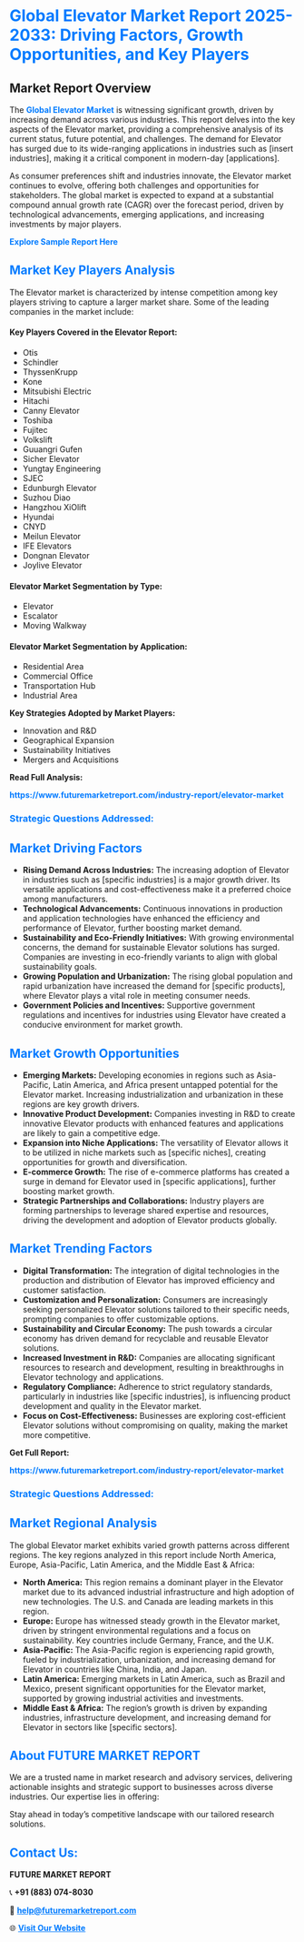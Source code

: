 <h1 style="color: #007BFF;">Global Elevator Market Report 2025-2033: Driving Factors, Growth Opportunities, and Key Players</h1>

<section id="overview">
<h2>Market Report Overview</h2>
<p>The <a href="https://www.futuremarketreport.com/industry-report/elevator-market" style="color: #007BFF; text-decoration: none;"><strong>Global Elevator Market</strong></a> is witnessing significant growth, driven by increasing demand across various industries. This report delves into the key aspects of the Elevator market, providing a comprehensive analysis of its current status, future potential, and challenges. The demand for Elevator has surged due to its wide-ranging applications in industries such as [insert industries], making it a critical component in modern-day [applications].</p>
<p>As consumer preferences shift and industries innovate, the Elevator market continues to evolve, offering both challenges and opportunities for stakeholders. The global market is expected to expand at a substantial compound annual growth rate (CAGR) over the forecast period, driven by technological advancements, emerging applications, and increasing investments by major players.</p>
</section>

<section id="overview">
<p><a href="https://www.futuremarketreport.com/request-sample/reportId=26721" style="color: #007BFF; text-decoration: none;"><strong>Explore Sample Report Here</strong></a></p>
</section>

<section id="key-players">
<h2 style="color: #007BFF;">Market Key Players Analysis</h2>
<p>The Elevator market is characterized by intense competition among key players striving to capture a larger market share. Some of the leading companies in the market include:</p>
<h4>Key Players Covered in the Elevator Report:</h4>
<ul><li>Otis</li><li>Schindler</li><li>ThyssenKrupp</li><li>Kone</li><li>Mitsubishi Electric</li><li>Hitachi</li><li>Canny Elevator</li><li>Toshiba</li><li>Fujitec</li><li>Volkslift</li><li>Guuangri Gufen</li><li>Sicher Elevator</li><li>Yungtay Engineering</li><li>SJEC</li><li>Edunburgh Elevator</li><li>Suzhou Diao</li><li>Hangzhou XiOlift</li><li>Hyundai</li><li>CNYD</li><li>Meilun Elevator</li><li>IFE Elevators</li><li>Dongnan Elevator</li><li>Joylive Elevator</li></ul>
<h4>Elevator Market Segmentation by Type:</h4>
<ul><li>Elevator</li><li>Escalator</li><li>Moving Walkway</li></ul>

<h4>Elevator Market Segmentation by Application:</h4>
<ul><li>Residential Area</li><li>Commercial Office</li><li>Transportation Hub</li><li>Industrial Area</li></ul>
<p><strong>Key Strategies Adopted by Market Players:</strong></p>
<ul>
<li>Innovation and R&D</li>
<li>Geographical Expansion</li>
<li>Sustainability Initiatives</li>
<li>Mergers and Acquisitions</li>
</ul>
</section>

<section>
<p><strong>Read Full Analysis: </strong></p><a href="https://www.futuremarketreport.com/industry-report/elevator-market" style="color: #007BFF; text-decoration: none;"><strong>https://www.futuremarketreport.com/industry-report/elevator-market</strong></a>
<h3 style="color: #007BFF;">Strategic Questions Addressed:</h3>
</section>

<section id="driving-factors">
<h2 style="color: #007BFF;">Market Driving Factors</h2>
<ul>
<li><strong>Rising Demand Across Industries:</strong> The increasing adoption of Elevator in industries such as [specific industries] is a major growth driver. Its versatile applications and cost-effectiveness make it a preferred choice among manufacturers.</li>
<li><strong>Technological Advancements:</strong> Continuous innovations in production and application technologies have enhanced the efficiency and performance of Elevator, further boosting market demand.</li>
<li><strong>Sustainability and Eco-Friendly Initiatives:</strong> With growing environmental concerns, the demand for sustainable Elevator solutions has surged. Companies are investing in eco-friendly variants to align with global sustainability goals.</li>
<li><strong>Growing Population and Urbanization:</strong> The rising global population and rapid urbanization have increased the demand for [specific products], where Elevator plays a vital role in meeting consumer needs.</li>
<li><strong>Government Policies and Incentives:</strong> Supportive government regulations and incentives for industries using Elevator have created a conducive environment for market growth.</li>
</ul>
</section>

<section id="growth-opportunities">
<h2 style="color: #007BFF;">Market Growth Opportunities</h2>
<ul>
<li><strong>Emerging Markets:</strong> Developing economies in regions such as Asia-Pacific, Latin America, and Africa present untapped potential for the Elevator market. Increasing industrialization and urbanization in these regions are key growth drivers.</li>
<li><strong>Innovative Product Development:</strong> Companies investing in R&D to create innovative Elevator products with enhanced features and applications are likely to gain a competitive edge.</li>
<li><strong>Expansion into Niche Applications:</strong> The versatility of Elevator allows it to be utilized in niche markets such as [specific niches], creating opportunities for growth and diversification.</li>
<li><strong>E-commerce Growth:</strong> The rise of e-commerce platforms has created a surge in demand for Elevator used in [specific applications], further boosting market growth.</li>
<li><strong>Strategic Partnerships and Collaborations:</strong> Industry players are forming partnerships to leverage shared expertise and resources, driving the development and adoption of Elevator products globally.</li>
</ul>
</section>

<section id="trending-factors">
<h2 style="color: #007BFF;">Market Trending Factors</h2>
<ul>
<li><strong>Digital Transformation:</strong> The integration of digital technologies in the production and distribution of Elevator has improved efficiency and customer satisfaction.</li>
<li><strong>Customization and Personalization:</strong> Consumers are increasingly seeking personalized Elevator solutions tailored to their specific needs, prompting companies to offer customizable options.</li>
<li><strong>Sustainability and Circular Economy:</strong> The push towards a circular economy has driven demand for recyclable and reusable Elevator solutions.</li>
<li><strong>Increased Investment in R&D:</strong> Companies are allocating significant resources to research and development, resulting in breakthroughs in Elevator technology and applications.</li>
<li><strong>Regulatory Compliance:</strong> Adherence to strict regulatory standards, particularly in industries like [specific industries], is influencing product development and quality in the Elevator market.</li>
<li><strong>Focus on Cost-Effectiveness:</strong> Businesses are exploring cost-efficient Elevator solutions without compromising on quality, making the market more competitive.</li>
</ul>
</section>

<section>
<p><strong>Get Full Report: </strong></p><a href="https://www.futuremarketreport.com/industry-report/elevator-market" style="color: #007BFF; text-decoration: none;"><strong>https://www.futuremarketreport.com/industry-report/elevator-market</strong></a>
<h3 style="color: #007BFF;">Strategic Questions Addressed:</h3>
</section>


<section id="regional-analysis">
<h2 style="color: #007BFF;">Market Regional Analysis</h2>
<p>The global Elevator market exhibits varied growth patterns across different regions. The key regions analyzed in this report include North America, Europe, Asia-Pacific, Latin America, and the Middle East & Africa:</p>
<ul>
<li><strong>North America:</strong> This region remains a dominant player in the Elevator market due to its advanced industrial infrastructure and high adoption of new technologies. The U.S. and Canada are leading markets in this region.</li>
<li><strong>Europe:</strong> Europe has witnessed steady growth in the Elevator market, driven by stringent environmental regulations and a focus on sustainability. Key countries include Germany, France, and the U.K.</li>
<li><strong>Asia-Pacific:</strong> The Asia-Pacific region is experiencing rapid growth, fueled by industrialization, urbanization, and increasing demand for Elevator in countries like China, India, and Japan.</li>
<li><strong>Latin America:</strong> Emerging markets in Latin America, such as Brazil and Mexico, present significant opportunities for the Elevator market, supported by growing industrial activities and investments.</li>
<li><strong>Middle East & Africa:</strong> The region’s growth is driven by expanding industries, infrastructure development, and increasing demand for Elevator in sectors like [specific sectors].</li>
</ul>
</section>

<footer>
<h2 style="color: #007BFF;">About FUTURE MARKET REPORT</h2>
<p>We are a trusted name in market research and advisory services, delivering actionable insights and strategic support to businesses across diverse industries. Our expertise lies in offering:</p>

<p>Stay ahead in today’s competitive landscape with our tailored research solutions.</p>

<h2 style="color: #007BFF;">Contact Us:</h2>
<p><strong>FUTURE MARKET REPORT</strong></p>
<p>📞 <strong>+91 (883) 074-8030</strong></p>
<p>📧 <strong><a href="mailto:help@futuremarketreport.com" style="color: #007BFF;">help@futuremarketreport.com</a></strong></p>
<p>🌐 <strong><a href="https://www.futuremarketreport.com/" style="color: #007BFF;">Visit Our Website</a></strong></p>
</footer>